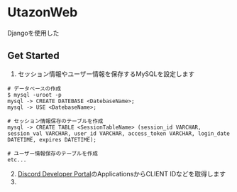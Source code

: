 # UtazonWeb
Djangoを使用した
## Get Started
1. セッション情報やユーザー情報を保存するMySQLを設定します
```shell
# データベースの作成
$ mysql -uroot -p
mysql -> CREATE DATEBASE <DatebaseName>;
mysql -> USE <DatebaseName>;

# セッション情報保存のテーブルを作成
mysql -> CREATE TABLE <SessionTableName> (session_id VARCHAR, session_val VARCHAR, user_id VARCHAR, access_token VARCHAR, login_date DATETIME, expires DATETIME);

# ユーザー情報保存のテーブルを作成
etc...
```
2. [Discord Developer Portal](https://discord.com/developers/applications)のApplicationsからCLIENT IDなどを取得します
3. 